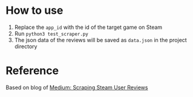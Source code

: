 # How to use
1. Replace the `app_id` with the id of the target game on Steam
2. Run `python3 test_scraper.py`
3. The json data of the reviews will be saved as `data.json` in the project directory

# Reference
Based on blog of [Medium: Scraping Steam User Reviews](https://andrew-muller.medium.com/scraping-steam-user-reviews-9a43f9e38c92)